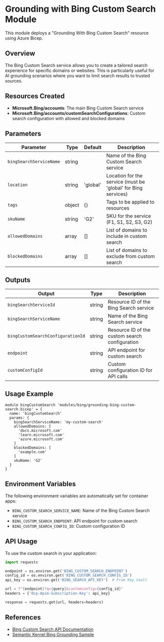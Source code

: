 # Grounding with Bing Custom Search Module

This module deploys a "Grounding With Bing Custom Search" resource using Azure Bicep.

## Overview

The Bing Custom Search service allows you to create a tailored search experience for specific domains or websites. This is particularly useful for AI grounding scenarios where you want to limit search results to trusted sources.

## Resources Created

- **Microsoft.Bing/accounts**: The main Bing Custom Search service
- **Microsoft.Bing/accounts/customSearchConfigurations**: Custom search configuration with allowed and blocked domains

## Parameters

| Parameter | Type | Default | Description |
|-----------|------|---------|-------------|
| `bingSearchServiceName` | string | | Name of the Bing Custom Search service |
| `location` | string | 'global' | Location for the service (must be 'global' for Bing services) |
| `tags` | object | {} | Tags to be applied to resources |
| `skuName` | string | 'G2' | SKU for the service (F1, S1, S2, S3, G2) |
| `allowedDomains` | array | [] | List of domains to include in custom search |
| `blockedDomains` | array | [] | List of domains to exclude from custom search |

## Outputs

| Output | Type | Description |
|--------|------|-------------|
| `bingSearchServiceId` | string | Resource ID of the Bing Search service |
| `bingSearchServiceName` | string | Name of the Bing Search service |
| `bingCustomSearchConfigurationId` | string | Resource ID of the custom search configuration |
| `endpoint` | string | API endpoint for custom search |
| `customConfigId` | string | Custom configuration ID for API calls |

## Usage Example

```bicep
module bingCustomSearch 'modules/bing/grounding-bing-custom-search.bicep' = {
  name: 'bingCustomSearch'
  params: {
    bingSearchServiceName: 'my-custom-search'
    allowedDomains: [
      'docs.microsoft.com'
      'learn.microsoft.com'
      'azure.microsoft.com'
    ]
    blockedDomains: [
      'example.com'
    ]
    skuName: 'G2'
  }
}
```

## Environment Variables

The following environment variables are automatically set for container apps:

- `BING_CUSTOM_SEARCH_SERVICE_NAME`: Name of the Bing Custom Search service
- `BING_CUSTOM_SEARCH_ENDPOINT`: API endpoint for custom search
- `BING_CUSTOM_SEARCH_CONFIG_ID`: Custom configuration ID

## API Usage

To use the custom search in your application:

```python
import requests

endpoint = os.environ.get('BING_CUSTOM_SEARCH_ENDPOINT')
config_id = os.environ.get('BING_CUSTOM_SEARCH_CONFIG_ID')
api_key = os.environ.get('BING_SEARCH_API_KEY')  # From Key Vault

url = f"{endpoint}?q={query}&customconfig={config_id}"
headers = {'Ocp-Apim-Subscription-Key': api_key}

response = requests.get(url, headers=headers)
```

## References

- [Bing Custom Search API Documentation](https://docs.microsoft.com/en-us/azure/cognitive-services/bing-custom-search/)
- [Semantic Kernel Bing Grounding Sample](https://github.com/microsoft/semantic-kernel/blob/main/python/samples/concepts/agents/azure_ai_agent/azure_ai_agent_bing_grounding.py)
